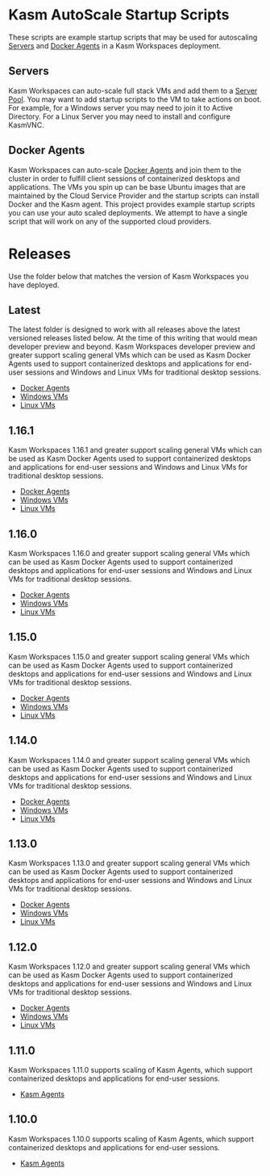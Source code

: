# Kasm AutoScale Startup Scripts
These scripts are example startup scripts that may be used for autoscaling [Servers](https://www.kasmweb.com/docs/latest/guide/compute/pools.html#autoscale-config-server-pool) and [Docker Agents](https://www.kasmweb.com/docs/latest/guide/compute/pools.html#autoscale-config-docker-agent-pool) in a Kasm Workspaces deployment.

## Servers
Kasm Workspaces can auto-scale full stack VMs and add them to a [Server Pool](https://www.kasmweb.com/docs/latest/guide/compute/pools.html#autoscale-config-server-pool). You may want to add startup scripts to the VM to take actions on boot. For example, for a Windows server you may need to join it to Active Directory. For a Linux Server you may need to install and configure KasmVNC.

## Docker Agents
Kasm Workspaces can auto-scale [Docker Agents](https://www.kasmweb.com/docs/latest/guide/compute/pools.html#autoscale-config-docker-agent-pool) and join them to the cluster in order to fulfill client sessions of containerized desktops and applications. The VMs you spin up can be base Ubuntu images that are maintained by the Cloud Service Provider and the startup scripts can install Docker and the Kasm agent. This project provides example startup scripts you can use your auto scaled deployments. We attempt to have a single script that will work on any of the supported cloud providers.

# Releases
Use the folder below that matches the version of Kasm Workspaces you have deployed.

## Latest
The latest folder is designed to work with all releases above the latest versioned releases listed below. At the time of this writing that would mean developer preview and beyond. Kasm Workspaces developer preview and greater support scaling general VMs which can be used as Kasm Docker Agents used to support containerized desktops and applications for end-user sessions and Windows and Linux VMs for traditional desktop sessions. 

- [Docker Agents](./latest/docker_agents/README.md)
- [Windows VMs](./latest/windows_vms/README.md)
- [Linux VMs](./latest/linux_vms/README.md)

## 1.16.1
Kasm Workspaces 1.16.1 and greater support scaling general VMs which can be used as Kasm Docker Agents used to support containerized desktops and applications for end-user sessions and Windows and Linux VMs for traditional desktop sessions.

- [Docker Agents](./1.16.1/docker_agents/README.md)
- [Windows VMs](./1.16.1/windows_vms/README.md)
- [Linux VMs](./1.16.1/linux_vms/README.md)

## 1.16.0
Kasm Workspaces 1.16.0 and greater support scaling general VMs which can be used as Kasm Docker Agents used to support containerized desktops and applications for end-user sessions and Windows and Linux VMs for traditional desktop sessions. 

- [Docker Agents](./1.16.0/docker_agents/README.md)
- [Windows VMs](./1.16.0/windows_vms/README.md)
- [Linux VMs](./1.16.0/linux_vms/README.md)

## 1.15.0
Kasm Workspaces 1.15.0 and greater support scaling general VMs which can be used as Kasm Docker Agents used to support containerized desktops and applications for end-user sessions and Windows and Linux VMs for traditional desktop sessions. 

- [Docker Agents](./1.15.0/docker_agents/README.md)
- [Windows VMs](./1.15.0/windows_vms/README.md)
- [Linux VMs](./1.15.0/linux_vms/README.md)

## 1.14.0
Kasm Workspaces 1.14.0 and greater support scaling general VMs which can be used as Kasm Docker Agents used to support containerized desktops and applications for end-user sessions and Windows and Linux VMs for traditional desktop sessions. 

- [Docker Agents](./1.14.0/docker_agents/README.md)
- [Windows VMs](./1.14.0/windows_vms/README.md)
- [Linux VMs](./1.14.0/linux_vms/README.md)

## 1.13.0
Kasm Workspaces 1.13.0 and greater support scaling general VMs which can be used as Kasm Docker Agents used to support containerized desktops and applications for end-user sessions and Windows and Linux VMs for traditional desktop sessions. 

- [Docker Agents](./1.13.0/docker_agents/README.md)
- [Windows VMs](./1.13.0/windows_vms/README.md)
- [Linux VMs](./1.13.0/linux_vms/README.md)

## 1.12.0
Kasm Workspaces 1.12.0 and greater support scaling general VMs which can be used as Kasm Docker Agents used to support containerized desktops and applications for end-user sessions and Windows and Linux VMs for traditional desktop sessions. 

- [Docker Agents](./1.12.0/docker_agents/README.md)
- [Windows VMs](./1.12.0/windows_vms/README.md)
- [Linux VMs](./1.12.0/linux_vms/README.md)

## 1.11.0
Kasm Workspaces 1.11.0 supports scaling of Kasm Agents, which support containerized desktops and applications for end-user sessions.

- [Kasm Agents](1.11.0/README.md)

## 1.10.0
Kasm Workspaces 1.10.0 supports scaling of Kasm Agents, which support containerized desktops and applications for end-user sessions.

- [Kasm Agents](1.10.0/README.md)
